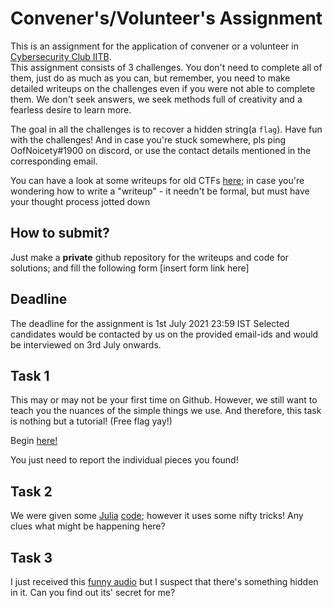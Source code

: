 # Convener's/Volunteer's Assignment
This is an assignment for the application of convener or a volunteer in [Cybersecurity Club IITB](https://www.facebook.com/groups/csec.iitb).  
This assignment consists of 3 challenges. You don't need to complete all of them, just do as much as you can, but remember, you need to make detailed writeups on the challenges even if you were not able to complete them. We don't seek answers, we seek methods full of creativity and a fearless desire to learn more.  

The goal in all the challenges is to recover a hidden string(a `flag`). Have fun with the challenges! And in case you're stuck somewhere,
pls ping OofNoicety#1900 on discord, or use the contact details mentioned in the corresponding email.

You can have a look at some writeups for old CTFs [here](https://github.com/CSEA-IITB/WriteUps); in case you're wondering how to write a "writeup" - it needn't be formal, but must have your thought process jotted down

## How to submit?
Just make a **private** github repository for the writeups and code for solutions; and fill the following form [insert form link here]

## Deadline
The deadline for the assignment is 1st July 2021 23:59 IST
Selected candidates would be contacted by us on the provided email-ids and would be interviewed on 3rd July onwards.

## Task 1
This may or may not be your first time on Github. However, we still want to teach you the nuances of the
simple things we use. And therefore, this task is nothing but a tutorial! (Free flag yay!)

Begin [here!](https://github.com/jsahil730/Assignment/tree/develop/folder)

You just need to report the individual pieces you found!

## Task 2
We were given some [Julia](https://julialang.org/) [code](); however it uses some nifty tricks!
Any clues what might be happening here?

## Task 3
I just received this [funny audio](task3/challenge.mp3) but I suspect that there's something hidden in it.
Can you find out its' secret for me?
